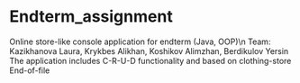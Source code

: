 # Endterm_assignment
Online store-like console application for endterm (Java, OOP)\n
Team: Kazikhanova Laura, Krykbes Alikhan, Koshikov Alimzhan, Berdikulov Yersin
The application includes C-R-U-D functionality and based on clothing-store
End-of-file
